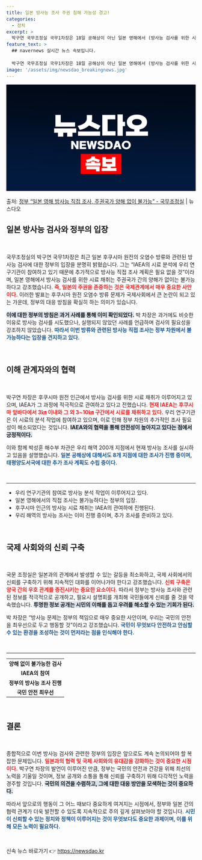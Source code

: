 ```yaml
---
title: 일본 방사능 조사 주권 침해 가능성 경고!
categories:
  - 정치
excerpt: >
  박구연 국무조정실 국무1차장은 18일 공해상이 아닌 일본 영해에서 (방사능 검사를 위한 시료) 채취 행위는 …
feature_text: >
  ## navernews 실시간 뉴스 속보입니다.

  박구연 국무조정실 국무1차장은 18일 공해상이 아닌 일본 영해에서 (방사능 검사를 위한 시료) 채취 행위는 …
image: '/assets/img/newsdao_breakingnews.jpg'
---
```


![뉴스다오 속보](/assets/img/newsdao_breakingnews.jpg)

<p>출처: <a href="https://newsdao.kr/1970" rel="dofollow">정부 “일본 영해 방사능 직접 조사, 주권국가 양해 없이 불가능”  - 국무조정실</a> | 뉴스다오</p>

<h2 data-ke-size="size26">일본 방사능 검사와 정부의 입장</h2>

<p data-ke-size="size16">&nbsp;</p>

국무조정실의 박구연 국무1차장은 최근 일본 후쿠시마 원전의 오염수 방류와 관련된 방사능 검사에 대한 정부의 입장을 분명히 밝혔습니다. 그는 “IAEA의 시료 분석에 우리 연구기관이 참여하고 있기 때문에 추가적으로 방사능 직접 조사 계획은 필요 없을 것”이라며, 일본 영해에서 방사능 검사를 위한 시료 채취는 주권국가 간의 양해가 없이는 불가능하다고 강조했습니다. <b><span style="color: #ee2323;">즉, 일본의 주권을 존중하는 것은 국제관계에서 매우 중요한 사안이다.</span></b> 이러한 발표는 후쿠시마 원전 오염수 방류 문제가 국제사회에서 큰 논란이 되고 있는 가운데, 정부의 대응 방침을 확실히 하는 의미가 있습니다. 

<b><span style="background-color: #21538527;">이에 대한 정부의 방침은 과거 사례를 통해 이미 확인되었다.</span></b> 박 차장은 과거에도 비슷한 이유로 방사능 검사를 시도했으나, 실행되지 않았던 사례를 언급하며 검사의 필요성을 강조하지 않았습니다. <b><span style="color: #1a5490;">따라서 이번 방류와 관련된 방사능 직접 조사는 정부 차원에서 불가능하다는 입장을 견지하고 있다.</span></b> 

<p data-ke-size="size16">&nbsp;</p>

<h2 data-ke-size="size26">이해 관계자와의 협력</h2>

<p data-ke-size="size16">&nbsp;</p>

박구연 차장은 후쿠시마 원전 인근에서 방사능 검사를 위한 시료 채취가 이루어지고 있으며, IAEA가 그 과정에 적극적으로 관여하고 있다고 전했습니다. <b><span style="color: #ee2323;">현재 IAEA는 후쿠시마 앞바다에서 3㎞ 이내와 그 외 3~10㎞ 구간에서 시료를 채취하고 있다.</span></b> 우리 연구기관은 이 시료의 분석 작업에 참여하고 있으며, 이로 인해 정부 차원의 추가적인 조사 필요성이 해소되었다는 것입니다. <b><span style="background-color: #21538527;">IAEA와의 협력을 통해 안전성이 높아지고 있다는 점에서 긍정적이다.</span></b> 

이와 함께 박성훈 해수부 차관은 우리 해역 200개 지점에서 현재 방사능 조사를 실시하고 있음을 설명했습니다. <b><span style="color: #1a5490;">일본 공해상에 대해서도 8개 지점에 대한 조사가 진행 중이며, 태평양도서국에 대한 추가 조사 계획도 수립 중이다.</span></b> 

<p data-ke-size="size16">&nbsp;</p>

<hr />

<ul>
   <li>우리 연구기관의 참여로 방사능 분석 작업이 이루어지고 있다.</li>
   <li>일본 영해에서의 직접 조사는 불가능하다는 정부의 입장.</li>
   <li>후쿠시마 인근의 방사능 시료 채취는 IAEA의 관여하에 진행된다.</li>
   <li>우리 해역의 방사능 조사는 이미 진행 중이며, 추가 조사를 준비하고 있다.</li>
</ul>

<p data-ke-size="size16">&nbsp;</p>

<h2 data-ke-size="size26">국제 사회와의 신뢰 구축</h2>

<p data-ke-size="size16">&nbsp;</p>

국문 조정실은 일본과의 관계에서 발생할 수 있는 갈등을 최소화하고, 국제 사회에서의 신뢰를 구축하기 위해 지속적인 대화를 이어나가야 한다고 강조했습니다. <b><span style="color: #ee2323;">신뢰 구축은 양국 간의 우호 관계를 증진시키는 중요한 요소이다.</span></b> 따라서 정부는 방사능 조사와 관련된 정보를 적극적으로 공개하고, 필요시 설명회를 개최해 국민들에게 신뢰를 줄 것을 약속했습니다. <b><span style="background-color: #21538527;">투명한 정보 공개는 시민의 이해를 돕고 우려를 해소할 수 있는 기회가 된다.</span></b>

박 차장은 “방사능 문제는 정부의 책임으로 매우 중요한 사안이며, 우리는 국민의 안전을 최우선으로 두고 행동할 것”이라고 강조했습니다. <b><span style="color: #1a5490;">국민이 무엇보다 안전하고 안심할 수 있는 환경을 조성하는 것이 먼저라는 점을 인식해야 한다.</span></b> 

<p data-ke-size="size16">&nbsp;</p>

<hr />

<table>
  <tr>
    <td style="text-align: center; height: 17px;"><b>양해 없이 불가능한 검사</b></td>
  </tr>
  <tr>
    <td style="text-align: center; height: 17px;"><b>IAEA의 참여</b></td>
  </tr>
  <tr>
    <td style="text-align: center; height: 17px;"><b>정부의 방사능 조사 진행</b></td>
  </tr>
  <tr>
    <td style="text-align: center; height: 17px;"><b>국민 안전 최우선</b></td>
  </tr>
</table>

<p data-ke-size="size16">&nbsp;</p>

<h2 data-ke-size="size26">결론</h2>

<p data-ke-size="size16">&nbsp;</p>

종합적으로 이번 방사능 검사와 관련한 정부의 입장은 앞으로도 계속 논의되어야 할 복잡한 문제입니다. <b><span style="color: #ee2323;">일본과의 협력 및 국제 사회와의 유대감을 강화하는 것이 중요한 시점이다.</span></b> 박구연 차장의 발언이 이루어진 만큼, 정부는 국민의 안전과 건강을 위해 최선의 노력을 기울일 것이며, 정보 공개와 소통을 통해 신뢰를 구축하기 위해 다각적인 노력을 경주할 것입니다. <b><span style="background-color: #21538527;">국민의 의견을 수렴하고, 그에 대한 대응 방안을 모색하는 것이 중요하다.</span></b> 

따라서 앞으로의 행동이 그 어느 때보다 중요하게 여겨지는 시점에서, 정부와 일본 간의 협력 관계가 더욱 발전할 수 있도록 지속적으로 주의 깊게 살펴보아야 할 것입니다. <b><span style="color: #1a5490;">시민이 신뢰할 수 있는 정치와 정책이 이루어지는 것이 무엇보다도 중요한 과제이며, 이를 위해 모든 노력이 필요하다.</span></b> 

<p data-ke-size="size16">&nbsp;</p> 

신속 뉴스 바로가기 👉 <a href="https://newsdao.kr" rel="dofollow">https://newsdao.kr</a>


